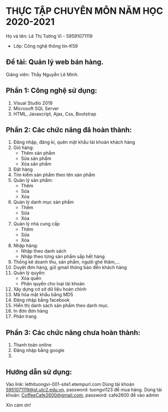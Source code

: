 # THỰC TẬP CHUYÊN MÔN NĂM HỌC 2020-2021
Họ và tên: Lê Thị Tường Vi - 59591071119
     
* Lớp: Công nghệ thông tin-K59

## Đề tài: Quản lý web bán hàng.
Giảng viên: Thầy Nguyễn Lê Minh. 

## Phần 1: Công nghệ sử dụng:
1. Visual Studio 2019
2. Microsoft SQL Server
3. HTML, Javascript, Ajax, Css, Bootstrap
  

## Phần 2: Các chức năng đã hoàn thành:
1. Đăng nhập, đăng kí, quên mật khẩu tài khoản khách hàng
2. Giỏ hàng:
	+ Thêm sản phẩm
	+ Sửa sản phẩm
	+ Xóa sản phẩm
3. Đặt hàng
4. Tìm kiếm sản phẩm theo tên sản phẩm
5. Quản lý sản phẩm:
	+ Thêm
	+ Sửa 
	+ Xóa
6. Quản lý danh mục sản phẩm
	+ Thêm
	+ Sửa 
	+ Xóa
7. Quản lý nhà cung cấp
	+ Thêm
	+ Sửa 
	+ Xóa
8. Nhập hàng:
	+ Nhập theo danh sách
	+ Nhập theo từng sản phẩm sắp hết hàng
9. Thống kê doanh thu, sản phẩm, người ghé thăm,...
10. Duyệt đơn hàng, gửi gmail thông báo đến khách hàng
11. Quản lý quyền:
	+ Xóa quền
	+ Phân quyền cho loại tài khoản
12. Xây dựng cơ sở dữ liệu hoàn chỉnh
13. Mã hóa mật khẩu bằng MD5
14. Đăng nhập bằng facebook
15. Hiển thị danh sách sản phẩm theo danh mục.
16. In đơn đơn hàng
17. Phân trang

## Phần 3: Các chức năng chưa hoàn thành:
1. Thanh toán online
2. Đăng nhập bằng google
3. 

## Hướng dẫn sử dụng:
Vào link: lethituongvi-001-site1.etempurl.com 
Dùng tài khoản 5951071119@st.utc2.edu.vn, password: tuongvi123 để mua hàng. 
Dùng tài khoản: CoffeeCafe2600@gmail.com, password: cafe2600 để vào admin

Xin cám ơn!
